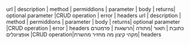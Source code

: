 url | description | method | permiddions | parameter | body | returns| optional parameter |CRUD operation | error | headers 
url | description | method | permiddions | parameter | body | returns| optional parameter |CRUD operation | error | headers 
כתובת |  תאור |מתודה |הרשאות | פרמטרם אופציונלים |CRUD operation|מקהי קיצון מה מחזיר מהשרת|  headers